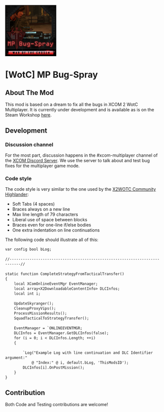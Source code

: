 <img src="KMP01_MPBugFixes_dev/ModPreview.jpg" width="33%">

# [WotC] MP Bug-Spray

## About The Mod

This mod is based on a dream to fix all the bugs in XCOM 2 WotC Multiplayer. It is currently under development and is available as is on the Steam Workshop [here](https://steamcommunity.com/sharedfiles/filedetails/?id=2391060667).

## Development

### Discussion channel

For the most part, discussion happens in the #xcom-multiplayer channel of the [XCOM Discord Server](https://discord.gg/tWTMxvU). We use the server to talk about and test bug fixes for the multiplayer game mode.

### Code style

The code style is very similar to the one used by the [X2WOTC Community Highlander](https://github.com/X2CommunityCore/X2WOTCCommunityHighlander):

* Soft Tabs (4 spaces)
* Braces always on a new line
* Max line length of 79 characters
* Liberal use of space between blocks
* Braces even for one-line if/else bodies
* One extra indentation on line continuations
  
The following code should illustrate all of this:

```unrealscript
var config bool bLog;

//---------------------------------------------------------------------------//

static function CompleteStrategyFromTacticalTransfer()
{
    local XComOnlineEventMgr EventManager;
    local array<X2DownloadableContentInfo> DLCInfos;
    local int i;

    UpdateSkyranger();
    CleanupProxyVips();
    ProcessMissionResults();
    SquadTacticalToStrategyTransfer();

    EventManager = `ONLINEEVENTMGR;
    DLCInfos = EventManager.GetDLCInfos(false);
    for (i = 0; i < DLCInfos.Length; ++i)
    {

        `Log("Example Log with line continuation and DLC Identifier argument:"
            @ "Index:" @ i, default.bLog, 'ThisModsID');
        DLCInfos[i].OnPostMission();
    }
}
```

## Contribution
Both Code and Testing contributions are welcome!
